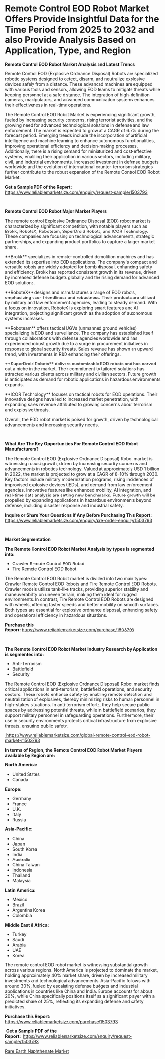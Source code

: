 <p><h1>Remote Control EOD Robot Market Offers Provide Insightful Data for the Time Period from 2025 to 2032 and also Provide Analysis Based on Application, Type, and Region</h1></p><p><strong>Remote Control EOD Robot Market Analysis and Latest Trends</strong></p>
<p><p>Remote Control EOD (Explosive Ordnance Disposal) Robots are specialized robotic systems designed to detect, disarm, and neutralize explosive devices safely from a distance. These advanced machines are equipped with various tools and sensors, allowing EOD teams to mitigate threats while keeping personnel at a safe distance. The integration of high-definition cameras, manipulators, and advanced communication systems enhances their effectiveness in real-time operations.</p><p>The Remote Control EOD Robot Market is experiencing significant growth, fueled by increasing security concerns, rising terrorist activities, and the growing need for advanced technological solutions in defense and law enforcement. The market is expected to grow at a CAGR of 6.7% during the forecast period. Emerging trends include the incorporation of artificial intelligence and machine learning to enhance autonomous functionalities, improving operational efficiency and decision-making processes. Additionally, there is a rising demand for miniaturized and cost-effective systems, enabling their application in various sectors, including military, civil, and industrial environments. Increased investment in defense budgets worldwide and the evolution of international counter-terrorism strategies further contribute to the robust expansion of the Remote Control EOD Robot Market.</p></p>
<p><strong>Get a Sample PDF of the Report:&nbsp;</strong> <a href="https://www.reliablemarketsize.com/enquiry/request-sample/1503793?utm_campaign=3072&utm_medium=2&utm_source=Github&utm_content=ia&utm_term=23032025&utm_id=remote-control-eod-robot">https://www.reliablemarketsize.com/enquiry/request-sample/1503793</a></p>
<p>&nbsp;</p>
<p><strong>Remote Control EOD Robot Major Market Players</strong></p>
<p><p>The remote control Explosive Ordinance Disposal (EOD) robot market is characterized by significant competition, with notable players such as Brokk, RoboteX, Roboteam, SuperDroid Robots, and ICOR Technology. These companies are focusing on technological advancements, strategic partnerships, and expanding product portfolios to capture a larger market share.</p><p>**Brokk** specializes in remote-controlled demolition machines and has extended its expertise into EOD applications. The company's compact and versatile robots are widely adopted for bomb disposal, enhancing safety and efficiency. Brokk has reported consistent growth in its revenue, driven by increased defense budgets globally and the rising demand for advanced EOD solutions.</p><p>**RoboteX** designs and manufactures a range of EOD robots, emphasizing user-friendliness and robustness. Their products are utilized by military and law enforcement agencies, leading to steady demand. With a focus on innovation, RoboteX is exploring smart features and AI integration, projecting significant growth as the adoption of autonomous systems increases.</p><p>**Roboteam** offers tactical UGVs (unmanned ground vehicles) specializing in EOD and surveillance. The company has established itself through collaborations with defense agencies worldwide and has experienced robust growth due to a surge in procurement initiatives in response to global security threats. Sales revenue has shown an upward trend, with investments in R&D enhancing their offerings.</p><p>**SuperDroid Robots** delivers customizable EOD robots and has carved out a niche in the market. Their commitment to tailored solutions has attracted various clients across military and civilian sectors. Future growth is anticipated as demand for robotic applications in hazardous environments expands.</p><p>**ICOR Technology** focuses on tactical robots for EOD operations. Their innovative designs have led to increased market penetration, with expanding sales revenue attributed to growing concerns about terrorism and explosive threats.</p><p>Overall, the EOD robot market is poised for growth, driven by technological advancements and increasing security needs.</p></p>
<p>&nbsp;</p>
<p><strong>What Are The Key Opportunities For Remote Control EOD Robot Manufacturers?</strong></p>
<p><p>The Remote Control EOD (Explosive Ordnance Disposal) Robot market is witnessing robust growth, driven by increasing security concerns and advancements in robotics technology. Valued at approximately USD 1 billion in 2022, the market is projected to grow at a CAGR of 8-10% through 2030. Key factors include military modernization programs, rising incidences of improvised explosive devices (IEDs), and demand from law enforcement agencies. Innovative features like enhanced mobility, AI integration, and real-time data analysis are setting new benchmarks. Future growth will be propelled by expanding applications in hazardous environments beyond defense, including disaster response and industrial safety.</p></p>
<p><strong>Inquire or Share Your Questions If Any Before Purchasing This Report:</strong> <a href="https://www.reliablemarketsize.com/enquiry/pre-order-enquiry/1503793?utm_campaign=3072&utm_medium=2&utm_source=Github&utm_content=ia&utm_term=23032025&utm_id=remote-control-eod-robot">https://www.reliablemarketsize.com/enquiry/pre-order-enquiry/1503793</a></p>
<p>&nbsp;</p>
<p><strong>Market Segmentation</strong></p>
<p><strong>The Remote Control EOD Robot Market Analysis by types is segmented into:</strong></p>
<p><ul><li>Crawler Remote Control EOD Robot</li><li>Tire Remote Control EOD Robot</li></ul></p>
<p><p>The Remote Control EOD Robot market is divided into two main types: Crawler Remote Control EOD Robots and Tire Remote Control EOD Robots. Crawler models utilize tank-like tracks, providing superior stability and maneuverability on uneven terrain, making them ideal for rugged environments. In contrast, Tire Remote Control EOD Robots are designed with wheels, offering faster speeds and better mobility on smooth surfaces. Both types are essential for explosive ordnance disposal, enhancing safety and operational efficiency in hazardous situations.</p></p>
<p><strong>Purchase this Report:&nbsp;</strong><a href="https://www.reliablemarketsize.com/purchase/1503793?utm_campaign=3072&utm_medium=2&utm_source=Github&utm_content=ia&utm_term=23032025&utm_id=remote-control-eod-robot">https://www.reliablemarketsize.com/purchase/1503793</a></p>
<p>&nbsp;</p>
<p><strong>The Remote Control EOD Robot Market Industry Research by Application is segmented into:</strong></p>
<p><ul><li>Anti-Terrorism</li><li>Battlefield</li><li>Security</li></ul></p>
<p><p>The Remote Control EOD (Explosive Ordnance Disposal) Robot market finds critical applications in anti-terrorism, battlefield operations, and security sectors. These robots enhance safety by enabling remote detection and neutralization of explosives, thereby minimizing risks to human personnel in high-stakes situations. In anti-terrorism efforts, they help secure public spaces by addressing potential threats, while in battlefield scenarios, they support military personnel in safeguarding operations. Furthermore, their use in security environments protects critical infrastructure from explosive threats, ensuring public safety.</p></p>
<p><a href="https://www.reliablemarketsize.com/global-remote-control-eod-robot-market-r1503793?utm_campaign=3072&utm_medium=2&utm_source=Github&utm_content=ia&utm_term=23032025&utm_id=remote-control-eod-robot">&nbsp;https://www.reliablemarketsize.com/global-remote-control-eod-robot-market-r1503793</a></p>
<p><strong>In terms of Region, the Remote Control EOD Robot Market Players available by Region are:</strong></p>
<p>
    <p> <strong> North America: </strong>
        <ul>
            <li>United States</li>
            <li>Canada</li>
        </ul>
        </p> 
    <p> <strong> Europe: </strong>
        <ul>
            <li>Germany</li>
            <li>France</li>
            <li>U.K.</li>
            <li>Italy</li>
            <li>Russia</li>
        </ul>
        </p> 
    <p> <strong> Asia-Pacific: </strong>
        <ul>
            <li>China</li>
            <li>Japan</li>
            <li>South Korea</li>
            <li>India</li>
            <li>Australia</li>
            <li>China Taiwan</li>
            <li>Indonesia</li>
            <li>Thailand</li>
            <li>Malaysia</li>
        </ul>
        </p> 
    <p> <strong> Latin America: </strong>
        <ul>
            <li>Mexico</li>
            <li>Brazil</li>
            <li>Argentina Korea</li>
            <li>Colombia</li>
        </ul>
        </p> 
    <p> <strong> Middle East & Africa: </strong>
        <ul>
            <li>Turkey</li>
            <li>Saudi</li>
            <li>Arabia</li>
            <li>UAE</li>
            <li>Korea</li>
        </ul>
    </p>
    </p>
<p><p>The remote control EOD robot market is witnessing substantial growth across various regions. North America is projected to dominate the market, holding approximately 40% market share, driven by increased military investments and technological advancements. Asia-Pacific follows with around 30%, fueled by escalating defense budgets and industrial applications in countries like China and India. Europe accounts for about 20%, while China specifically positions itself as a significant player with a predicted share of 25%, reflecting its expanding defense and safety initiatives.</p></p>
<p><strong>Purchase this Report: </strong><a href="https://www.reliablemarketsize.com/purchase/1503793?utm_campaign=3072&utm_medium=2&utm_source=Github&utm_content=ia&utm_term=23032025&utm_id=remote-control-eod-robot">https://www.reliablemarketsize.com/purchase/1503793</a></p>
<p>&nbsp;<strong>Get a Sample PDF of the Report:&nbsp;&nbsp;</strong><a href="https://www.reliablemarketsize.com/enquiry/request-sample/1503793?utm_campaign=3072&utm_medium=2&utm_source=Github&utm_content=ia&utm_term=23032025&utm_id=remote-control-eod-robot">https://www.reliablemarketsize.com/enquiry/request-sample/1503793</a></p>
<p><strong></strong></p>
<p><p><a href="https://github.com/peggiputra7o/Market-Research-Report-List-1/blob/main/rare-earth-naphthenate-market.md?utm_campaign=3072&utm_medium=2&utm_source=Github&utm_content=ia&utm_term=23032025&utm_id=remote-control-eod-robot">Rare Earth Naphthenate Market</a></p></p>